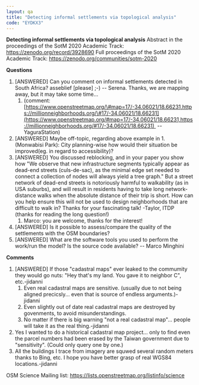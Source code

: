 ```yaml
---
layout: qa
title: "Detecting informal settlements via topological analysis"
code: "EYDKX3"
---
```

**<span class="underline">Detecting informal settlements via topological
analysis</span>**
Abstract in the proceedings of the SotM 2020 Academic Track:
<https://zenodo.org/record/3928690>
Full proceedings of the SotM 2020 Academic Track:
<https://zenodo.org/communities/sotm-2020>

**Questions**

1.  \[ANSWERED\] Can you comment on informal settlements detected in
    South Africa? asseblief \[please\] ;-) -- Serena. Thanks, we are
    mapping away, but it may take some time...
    1.  (comment:
        [https://www.openstreetmap.org/\#map=17/-34.06021/18.66231,https://millionneighborhoods.org/\#17/-34.06021/18.66231](https://www.openstreetmap.org/#map=17/-34.06021/18.66231,https://millionneighborhoods.org/#17/-34.06021/18.66231) 
        -- YaguraStation)
2.  \[ANSWERED\] Maybe off-topic, regarding above example in 1.
    (Monwabisi Park): City planning-wise how would their situation be
    improved(eg. in regard to accessibility)?
3.  \[ANSWERED\] You discussed reblocking, and in your paper you show
    how "We observe that new infrastructure segments typically appear as
    dead-end streets (culs-de-sac), as the minimal edge set needed to
    connect a collection of nodes will always yield a tree graph." But a
    street network of dead-end streets is notoriously harmful to
    walkability (as in USA suburbs), and will result in residents having
    to take long network-distance walks when the absolute distance of
    their trip is short. How can you help ensure this will not be used
    to design neighborhoods that are difficult to walk in? Thanks for
    your fascinating talk! -Taylor, ITDP (thanks for reading the long
    question!)
    1.  Marco: you are welcome, thanks for the interest!
4.  \[ANSWERED\] Is it possible to assess/compare the quality of the
    settlements with the OSM boundaries?
5.  \[ANSWERED\] What are the software tools you used to perform the
    work/run the model? Is the source code available? -- Marco Minghini


**Comments**

1.  \[ANSWERED\] If those "cadastral maps" ever leaked to the commumity
    they would go nuts: "Hey that's my land. You gave it to neighbor C",
    etc.-jidanni
    1.  Even real cadastral maps are sensitive. (usually due to not
        being aligned precicsly... even that is source of endless
        arguments.)-jidanni
    2.  Even slightly out of date real cadastral maps are destroyed by
        govenments, to avoid misunderstandings.
    3.  No matter if there is big warning "not a real cadastral map"...
        people will take it as the real thing.-jidanni
2.  Yes I wanted to do a historical cadastral map project... only to
    find even the parcel numbers had been erased by the Taiwan
    government due to "sensitivity". (Could only query one by one.)
3.  All the buildings I trace from imagery are squwed several random
    meters thanks to Bing, etc. I hope you have better grasp of real
    WGS84 locations.-jidanni


OSM Science Mailing list:
<https://lists.openstreetmap.org/listinfo/science>

